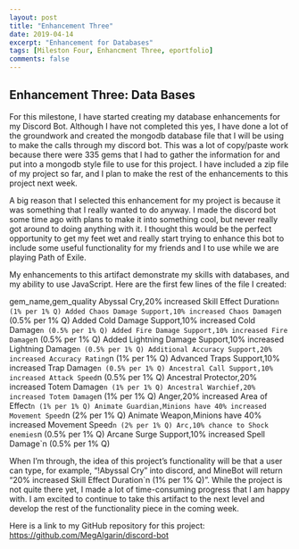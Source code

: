 ```yaml
---
layout: post
title: "Enhancement Three"
date: 2019-04-14
excerpt: "Enhancement for Databases"
tags: [Mileston Four, Enhancment Three, eportfolio]
comments: false
---
```


## Enhancement Three: Data Bases

For this milestone, I have started creating my database enhancements for my Discord Bot.  Although I have not completed this yes, I have done a lot of the groundwork and created the mongodb database file that I will be using to make the calls through my discord bot.  This was a lot of copy/paste work because there were 335 gems that I had to gather the information for and put into a mongodb style file to use for this project.  I have included a zip file of my project so far, and I plan to make the rest of the enhancements to this project next week.

A big reason that I selected this enhancement for my project is because it was something that I really wanted to do anyway.  I made the discord bot some time ago with plans to make it into something cool, but never really got around to doing anything with it.  I thought this would be the perfect opportunity to get my feet wet and really start trying to enhance this bot to include some useful functionality for my friends and I to use while we are playing Path of Exile.

My enhancements to this artifact demonstrate my skills with databases, and my ability to use JavaScript.  Here are the first few lines of the file I created:

gem_name,gem_quality
Abyssal Cry,20% increased Skill Effect Duration`n (1% per 1% Q)
Added Chaos Damage Support,10% increased Chaos Damage`n (0.5% per 1% Q)
Added Cold Damage Support,10% increased Cold Damage`n (0.5% per 1% Q)
Added Fire Damage Support,10% increased Fire Damage`n (0.5% per 1% Q)
Added Lightning Damage Support,10% increased Lightning Damage`n (0.5% per 1% Q)
Additional Accuracy Support,20% increased Accuracy Rating`n (1% per 1% Q)
Advanced Traps Support,10% increased Trap Damage`n (0.5% per 1% Q)
Ancestral Call Support,10% increased Attack Speed`n (0.5% per 1% Q)
Ancestral Protector,20% increased Totem Damage`n (1% per 1% Q)
Ancestral Warchief,20% increased Totem Damage`n (1% per 1% Q)
Anger,20% increased Area of Effect`n (1% per 1% Q)
Animate Guardian,Minions have 40% increased Movement Speed`n (2% per 1% Q)
Animate Weapon,Minions have 40% increased Movement Speed`n (2% per 1% Q)
Arc,10% chance to Shock enemies`n (0.5% per 1% Q)
Arcane Surge Support,10% increased Spell Damage`n (0.5% per 1% Q)

When I’m through, the idea of this project’s functionality will be that a user can type, for example, “!Abyssal Cry” into discord, and MineBot will return “20% increased Skill Effect Duration`n (1% per 1% Q)”.  While the project is not quite there yet, I made a lot of time-consuming progress that I am happy with.  I am excited to continue to take this artifact to the next level and develop the rest of the functionality piece in the coming week.

Here is a link to my GitHub repository for this project:
https://github.com/MegAlgarin/discord-bot